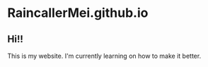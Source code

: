 # RaincallerMei.github.io
## Hi!!

This is my website. I'm currently learning on how to make it better.
